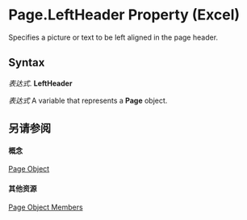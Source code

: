 
# Page.LeftHeader Property (Excel)

Specifies a picture or text to be left aligned in the page header.


## Syntax

 _表达式_. **LeftHeader**

 _表达式_ A variable that represents a **Page** object.


## 另请参阅


#### 概念


[Page Object](debd4537-af71-8699-b714-6854c3cf0fad.md)
#### 其他资源


[Page Object Members](http://msdn.microsoft.com/library/d9cb2764-7b24-1ca0-c8e3-3743e6fe7ff7%28Office.15%29.aspx)